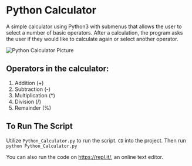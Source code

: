 # Python Calculator
A simple calculator using Python3 with submenus that allows the user to select a number of basic operators. After a calculation, the program asks the user if they would like to calculate again or select another operator.

![Python Calculator Picture](https://github.com/twlai251/Python_Calculator/blob/main/pythonCalPic.PNG)



## Operators in the calculator:
1. Addition (+)
2. Subtraction (-)
3. Multiplication (*)
4. Division (/)
5. Remainder (%)

## To Run The Script

Utilize `Python_Calculator.py` to run the script.
`CD` into the project.
Then run `python Python_Calculator.py`


You can also run the code on https://repl.it/, an online text editor. 
